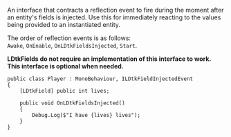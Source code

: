 An interface that contracts a reflection event to fire during the moment after an entity's fields is injected. 
Use this for immediately reacting to the values being provided to an instantiated entity.

The order of reflection events is as follows:  
`Awake`, `OnEnable`, `OnLDtkFieldsInjected`, `Start`.  

**LDtkFields do not require an implementation of this interface to work. This interface is optional when needed.**

```
public class Player : MonoBehaviour, ILDtkFieldInjectedEvent
{
    [LDtkField] public int lives;

    public void OnLDtkFieldsInjected()
    {
        Debug.Log($"I have {lives} lives");
    }
}
```